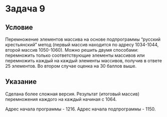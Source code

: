 # Задача 9

## Условие

Перемножение элементов массива на основе подпрограммы “русский крестьянский” метод (первый массив находится по адресу 1034-1044, второй массив 1050-1060). Можно решить двумя способами: перемножить только соответствующие элементы массивов или перемножить каждый на каждый элементы массивов, получив в ответе 25 элементов. Во втором случае оценка на 30 баллов выше.

## Указание

Сделана более сложная версия. Результат (итоговый массив) перемножения каждого на каждый начиная с 1064.

Адрес начала программы - 1216. Адрес начала подпрограммы - 1150.
